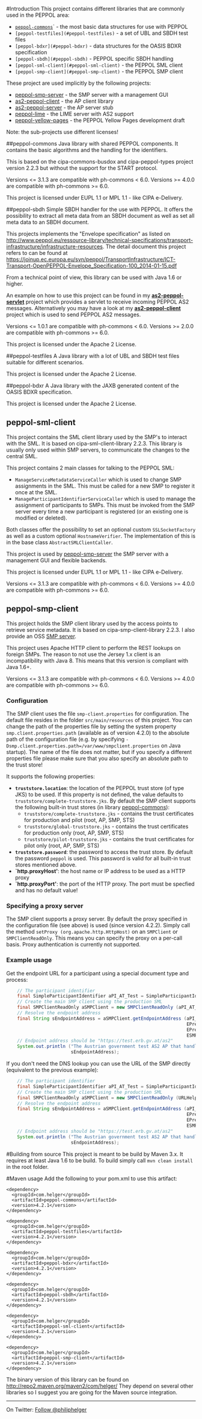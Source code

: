 #Introduction
This project contains different libraries that are commonly used in the PEPPOL area:
  * [`peppol-commons`](#peppol-commons)` - the most basic data structures for use with PEPPOL
  * `[peppol-testfiles](#peppol-testfiles)` - a set of UBL and SBDH test files
  * `[peppol-bdxr](#peppol-bdxr)` - data structures for the OASIS BDXR specification
  * `[peppol-sbdh](#peppol-sbdh)` - PEPPOL specific SBDH handling
  * `[peppol-sml-client](#peppol-sml-client)` - the PEPPOL SML client
  * `[peppol-smp-client](#peppol-smp-client)` - the PEPPOL SMP client
  
These project are used implicitly by the following projects:
  * [peppol-smp-server](https://github.com/phax/peppol-smp-server/) - the SMP server with a management GUI
  * [as2-peppol-client](https://github.com/phax/as2-peppol-client/) - the AP client library
  * [as2-peppol-server](https://github.com/phax/as2-peppol-server/) - the AP server stub
  * [peppol-lime](https://github.com/phax/peppol-lime/) - the LIME server with AS2 support
  * [peppol-yellow-pages](https://github.com/phax/peppol-yellow-pages/) - the PEPPOL Yellow Pages development draft

Note: the sub-projects use different licenses!

##peppol-commons
Java library with shared PEPPOL components. It contains the basic algorithms and the handling for the identifiers.

This is based on the cipa-commons-busdox and cipa-peppol-types project version 2.2.3 but without the support for the START protocol.

Versions <= 3.1.3 are compatible with ph-commons < 6.0.
Versions >= 4.0.0 are compatible with ph-commons >= 6.0.

This project is licensed under EUPL 1.1 or MPL 1.1 - like CIPA e-Delivery.

##peppol-sbdh
Simple SBDH handler for the use with PEPPOL.
It offers the possibility to extract all meta data from an SBDH document as well as 
set all meta data to an SBDH document.

This projects implements the "Envelope specification" as listed on
http://www.peppol.eu/ressource-library/technical-specifications/transport-infrastructure/infrastructure-resources.
The detail document this project refers to can be found at
https://joinup.ec.europa.eu/svn/peppol/TransportInfrastructure/ICT-Transport-OpenPEPPOL-Envelope_Specification-100_2014-01-15.pdf

From a technical point of view, this library can be used with Java 1.6 or higher.

An example on how to use this project can be found in my **[as2-peppol-servlet](https://github.com/phax/as2-peppol-servlet)** project which provides a servlet to receive incoming PEPPOL AS2 messages. Alternatively you may have a look at my **[as2-peppol-client](https://github.com/phax/as2-peppol-client)** project which is used to send PEPPOL AS2 messages.

Versions <= 1.0.1 are compatible with ph-commons < 6.0.
Versions >= 2.0.0 are compatible with ph-commons >= 6.0.

This project is licensed under the Apache 2 License.

##peppol-testfiles
A Java library with a lot of UBL and SBDH test files suitable for different scenarios.  

This project is licensed under the Apache 2 License.

##peppol-bdxr
A Java library with the JAXB generated content of the OASIS BDXR specification.  

This project is licensed under the Apache 2 License.

## peppol-sml-client
This project contains the SML client library used by the SMP's to interact with the SML.
It is based on cipa-sml-client-library 2.2.3.
This library is usually only used within SMP servers, to communicate the changes to the central SML.

This project contains 2 main classes for talking to the PEPPOL SML:
  * `ManageServiceMetadataServiceCaller` which is used to change SMP assignments in the SML. This must be called for a new SMP to register it once at the SML.
  * `ManageParticipantIdentifierServiceCaller` which is used to manage the assignment of participants to SMPs. This must be invoked from the SMP server every time a new participant is registered (or an existing one is modified or deleted).
  
Both classes offer the possibility to set an optional custom `SSLSocketFactory` as well as a custom optional `HostnameVerifier`. The implementation of this is in the base class `AbstractSMLClientCaller`.

This project is used by [peppol-smp-server](https://github.com/phax/peppol-smp-server/) the SMP server with a management GUI and flexible backends.

This project is licensed under EUPL 1.1 or MPL 1.1 - like CIPA e-Delivery.

Versions <= 3.1.3 are compatible with ph-commons < 6.0.
Versions >= 4.0.0 are compatible with ph-commons >= 6.0.

## peppol-smp-client
This project holds the SMP client library used by the access points to retrieve service metadata. It is based on cipa-smp-client-library 2.2.3. I also provide an OSS [SMP server](https://github.com/phax/peppol-smp-server). 

This project uses Apache HTTP client to perform the REST lookups on foreign SMPs. The reason to not use the Jersey 1.x client is an incompatibility with Java 8. This means that this version is compliant with Java 1.6+.

Versions <= 3.1.3 are compatible with ph-commons < 6.0.
Versions >= 4.0.0 are compatible with ph-commons >= 6.0.

### Configuration
The SMP client uses the file `smp-client.properties` for configuration. The default file resides in the folder `src/main/resources` of this project. You can change the path of the properties file by setting the system property `smp.client.properties.path` (available as of version 4.2.0) to the absolute path of the configuration file (e.g. by specifying `-Dsmp.client.properties.path=/var/www/smpclient.properties` on Java startup). The name of the file does not matter, but if you specify a different properties file please make sure that you also specify an absolute path to the trust store!

It supports the following properties:
  * **`truststore.location`**: the location of the PEPPOL trust store (of type JKS) to be used. If this property is not defined, the value defaults to `truststore/complete-truststore.jks`. By default the SMP client supports the following built-in trust stores (in library [peppol-commons](https://github.com/phax/peppol-commons)):
    * `truststore/complete-truststore.jks` - contains the trust certificates for production and pilot (root, AP, SMP, STS)
    * `truststore/global-truststore.jks` - contains the trust certificates for production only (root, AP, SMP, STS)
    * `truststore/pilot-truststore.jks` - contains the trust certificates for pilot only (root, AP, SMP, STS)
  * **`truststore.password`**: the password to access the trust store. By default the password `peppol` is used. This password is valid for all built-in trust stores mentioned above.
  * **`http.proxyHost'**: the host name or IP address to be used as a HTTP proxy
  * **`http.proxyPort'**: the port of the HTTP proxy. The port must be specfied and has no default value!
  
### Specifying a proxy server
The SMP client supports a proxy server. By default the proxy specified in the configuration file (see above) is used (since version 4.2.2).
Simply call the method `setProxy (org.apache.http.HttpHost)` on an `SMPClient` or `SMPClientReadOnly`. This means you can specify the proxy on a per-call basis.
Proxy authentication is currently not supported.
  
### Example usage

Get the endpoint URL for a participant using a special document type and process:
```java
    // The participant identifier
    final SimpleParticipantIdentifier aPI_AT_Test = SimpleParticipantIdentifier.createWithDefaultScheme ("9915:test");
    // Create the main SMP client using the production SML
    final SMPClientReadOnly aSMPClient = new SMPClientReadOnly (aPI_AT_Test, ESML.DIGIT_PRODUCTION);
    // Resolve the endpoint address
    final String sEndpointAddress = aSMPClient.getEndpointAddress (aPI_AT_Test,
                                                                   EPredefinedDocumentTypeIdentifier.INVOICE_T010_BIS4A_V20,
                                                                   EPredefinedProcessIdentifier.BIS4A_V20,
                                                                   ESMPTransportProfile.TRANSPORT_PROFILE_AS2);
    // Endpoint address should be "https://test.erb.gv.at/as2"
    System.out.println ("The Austrian government test AS2 AP that handles invoices in BIS4A V2.0 is located at: " +
                        sEndpointAddress);
```

If you don't need the DNS lookup you can use the URL of the SMP directly (equivalent to the previous example):
```java
    // The participant identifier
    final SimpleParticipantIdentifier aPI_AT_Test = SimpleParticipantIdentifier.createWithDefaultScheme ("9915:test");
    // Create the main SMP client using the production SML
    final SMPClientReadOnly aSMPClient = new SMPClientReadOnly (URLHelper.getAsURI ("B-85008b8279e07ab0392da75fa55856a2.iso6523-actorid-upis.edelivery.tech.ec.europa.eu"));
    // Resolve the endpoint address
    final String sEndpointAddress = aSMPClient.getEndpointAddress (aPI_AT_Test,
                                                                   EPredefinedDocumentTypeIdentifier.INVOICE_T010_BIS4A_V20,
                                                                   EPredefinedProcessIdentifier.BIS4A_V20,
                                                                   ESMPTransportProfile.TRANSPORT_PROFILE_AS2);
    // Endpoint address should be "https://test.erb.gv.at/as2"
    System.out.println ("The Austrian government test AS2 AP that handles invoices in BIS4A V2.0 is located at: " +
                        sEndpointAddress);
```

#Building from source
This project is meant to be build by Maven 3.x.
It requires at least Java 1.6 to be build.
To build simply call `mvn clean install` in the root folder.

#Maven usage
Add the following to your pom.xml to use this artifact:
```
<dependency>
  <groupId>com.helger</groupId>
  <artifactId>peppol-commons</artifactId>
  <version>4.2.1</version>
</dependency>

<dependency>
  <groupId>com.helger</groupId>
  <artifactId>peppol-testfiles</artifactId>
  <version>4.2.1</version>
</dependency>

<dependency>
  <groupId>com.helger</groupId>
  <artifactId>peppol-bdxr</artifactId>
  <version>4.2.1</version>
</dependency>

<dependency>
  <groupId>com.helger</groupId>
  <artifactId>peppol-sbdh</artifactId>
  <version>4.2.1</version>
</dependency>

<dependency>
  <groupId>com.helger</groupId>
  <artifactId>peppol-sml-client</artifactId>
  <version>4.2.1</version>
</dependency>

<dependency>
  <groupId>com.helger</groupId>
  <artifactId>peppol-smp-client</artifactId>
  <version>4.2.1</version>
</dependency>
```

The binary version of this library can be found on http://repo2.maven.org/maven2/com/helger/ 
They depend on several other libraries so I suggest you are going for the Maven source integration.

---

On Twitter: <a href="https://twitter.com/philiphelger">Follow @philiphelger</a>
